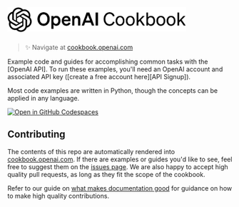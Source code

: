 <a href="https://cookbook.openai.com" target="_blank">
  <picture>
    <source media="(prefers-color-scheme: dark)" srcset="/images/openai-cookbook.png" style="max-width: 100%; width: 400px; margin-bottom: 20px">
    <img alt="OpenAI Cookbook Logo" src="/images/openai-cookbook.png" width="400px">
  </picture>
</a>

<h3></h3>
 
> ✨ Navigate at [cookbook.openai.com](https://cookbook.openai.com)

Example code and guides for accomplishing common tasks with the [OpenAI API]. To run these examples, you'll need an OpenAI account and associated API key ([create a free account here][API Signup]).

Most code examples are written in Python, though the concepts can be applied in any language.

[![Open in GitHub Codespaces](https://github.com/codespaces/badge.svg)](https://github.com/codespaces/new?hide_repo_select=true&ref=main&repo=468576060&machine=basicLinux32gb&location=EastUs)

## Contributing

The contents of this repo are automatically rendered into [cookbook.openai.com](https://cookbook.openai.com). If there are examples or guides you'd like to see, feel free to suggest them on the [issues page](https://github.com/openai/openai-cookbook/issues). We are also happy to accept high quality pull requests, as long as they fit the scope of the cookbook.

Refer to our guide on [what makes documentation good](https://cookbook.openai.com/what_makes_documentation_good) for guidance on how to make high quality contributions.
